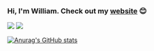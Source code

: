 ### Hi, I'm William. Check out my [website](https://williammawang.com) :blush:

[![](https://img.shields.io/badge/linkedin-%230077B5.svg?style=for-the-badge&logo=linkedin)](https://www.linkedin.com/in/williammawang/)
[![](https://img.shields.io/badge/Spotify-1ED760?style=for-the-badge&logo=spotify&logoColor=white)](https://open.spotify.com/user/21zdwau7mfrwuuywowr5uczci)

[![Anurag's GitHub stats](https://github-readme-stats.vercel.app/api?username=Chinesegala)](https://github.com/anuraghazra/github-readme-stats)
